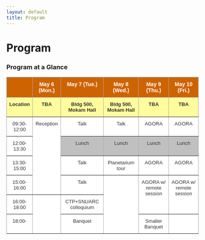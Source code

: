 ```yaml
---
layout: default
title: Program
---
```


<div class="post">
	<h1 class="pageTitle">Program</h1>
</div>

<div>
<h3>Program at a Glance</h3>
<style type="text/css">
.tg  {border-collapse:collapse;border-color:#aaa;border-spacing:0;}
.tg td{background-color:#fff;border-color:#aaa;border-style:solid;border-width:1px;color:#333;
  font-family:Arial, sans-serif;font-size:14px;overflow:hidden;padding:10px 5px;word-break:normal;}
.tg th{background-color:#f38630;border-color:#aaa;border-style:solid;border-width:1px;color:#fff;
  font-family:Arial, sans-serif;font-size:14px;font-weight:normal;overflow:hidden;padding:10px 5px;word-break:normal;}
.tg .tg-7f95{background-color:#fffc9e;border-color:inherit;font-size:small;font-weight:bold;text-align:center;vertical-align:top}
.tg .tg-gs98{background-color:#ce6301;border-color:inherit;font-weight:bold;text-align:center;vertical-align:top}
.tg .tg-3zjg{border-color:inherit;font-size:small;text-align:center;vertical-align:top}
.tg .tg-wu7u{background-color:#c0c0c0;border-color:inherit;font-size:small;text-align:center;vertical-align:top}
</style>
<table class="tg">
<thead>
  <tr>
    <th class="tg-gs98"></th>
    <th class="tg-gs98">May 6 (Mon.)</th>
    <th class="tg-gs98">May 7 (Tue.)</th>
    <th class="tg-gs98">May 8 (Wed.)</th>
    <th class="tg-gs98">May 9 (Thu.)</th>
    <th class="tg-gs98">May 10 (Fri.)</th>
  </tr>
</thead>
<tbody>
  <tr>
    <td class="tg-7f95">Location</td>
    <td class="tg-7f95">TBA</td>
    <td class="tg-7f95">Bldg 500, Mokam Hall</td>
    <td class="tg-7f95">Bldg 500, Mokam Hall</td>
    <td class="tg-7f95">TBA</td>
    <td class="tg-7f95">TBA</td>
  </tr>
  <tr>
    <td class="tg-3zjg">09:30-12:00</td>
    <td class="tg-3zjg" rowspan="4">Reception</td>
    <td class="tg-3zjg">Talk</td>
    <td class="tg-3zjg">Talk</td>
    <td class="tg-3zjg">AGORA</td>
    <td class="tg-3zjg">AGORA</td>
  </tr>
  <tr>
    <td class="tg-3zjg">12:00-13:30</td>
    <td class="tg-wu7u">Lunch</td>
    <td class="tg-wu7u">Lunch</td>
    <td class="tg-wu7u">Lunch</td>
    <td class="tg-wu7u">Lunch</td>
  </tr>
  <tr>
    <td class="tg-3zjg">13:30-15:00</td>
    <td class="tg-3zjg">Talk</td>
    <td class="tg-3zjg"><span style="font-weight:400;font-style:normal;text-decoration:none">Planetarium tour</span></td>
    <td class="tg-3zjg">AGORA</td>
    <td class="tg-3zjg">AGORA</td>
  </tr>
  <tr>
    <td class="tg-3zjg">15:00-16:00</td>
    <td class="tg-3zjg">Talk</td>
    <td class="tg-3zjg" rowspan="3"></td>
    <td class="tg-3zjg" rowspan="2">AGORA w/ remote session</td>
    <td class="tg-3zjg" rowspan="2"><span style="font-weight:400;font-style:normal">AGORA w/ remote session</span></td>
  </tr>
  <tr>
    <td class="tg-3zjg">16:00-18:00</td>
    <td class="tg-3zjg" rowspan="2"></td>
    <td class="tg-3zjg"><span style="font-weight:400;font-style:normal">CTP+SNUARC colloquium</span></td>
  </tr>
  <tr>
    <td class="tg-3zjg">18:00-</td>
    <td class="tg-3zjg"><span style="font-weight:400;font-style:normal">Banquet</span></td>
    <td class="tg-3zjg">Smaller Banquet</td>
    <td class="tg-3zjg"></td>
  </tr>
</tbody>
</table>
</div>
